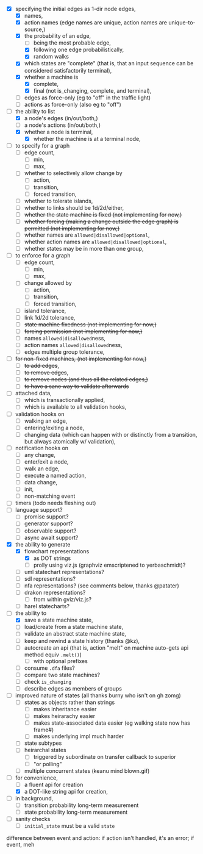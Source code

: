 - [x] specifying the initial edges as 1-dir node edges,
    - [x] names,
    - [x] action names (edge names are unique, action names are unique-to-source,)
    - [x] the probability of an edge,
        - [ ] being the most probable edge,
        - [x] following one edge probabilistically,
        - [x] random walks
    - [x] which states are "complete" (that is, that an input sequence can be considered satisfactorily terminal),
    - [x] whether a machine is
        - [x] complete,
        - [x] final (not is_changing, complete, and terminal),
    - [ ] edges as force-only (eg to "off" in the traffic light)
    - [ ] actions as force-only (also eg to "off")
- [ ] the ability to list
    - [x] a node's edges (in/out/both,)
    - [ ] a node's actions (in/out/both,)
    - [x] whether a node is terminal,
        - [x] whether the machine is at a terminal node,
- [ ] to specify for a graph
    - [ ] edge count,
        - [ ] min,
        - [ ] max,
    - [ ] whether to selectively allow change by
        - [ ] action,
        - [ ] transition,
        - [ ] forced transition,
    - [ ] whether to tolerate islands,
    - [ ] whether to links should be 1d/2d/either,
    - [ ] ~~whether the state machine is fixed (not implementing for now,)~~
    - [ ] ~~whether forcing (making a change outside the edge graph) is permitted (not implementing for now,)~~
    - [ ] whether names are `allowed|disallowed|optional`,
    - [ ] whether action names are `allowed|disallowed|optional`,
    - [ ] whether states may be in more than one group,
- [ ] to enforce for a graph
    - [ ] edge count,
        - [ ] min,
        - [ ] max,
    - [ ] change allowed by
        - [ ] action,
        - [ ] transition,
        - [ ] forced transition,
    - [ ] island tolerance,
    - [ ] link 1d/2d tolerance,
    - [ ] ~~state machine fixedness (not implementing for now,)~~
    - [ ] ~~forcing permission (not implementing for now,)~~
    - [ ] names `allowed|disallowed`ness,
    - [ ] action names `allowed|disallowed`ness,
    - [ ] edges multiple group tolerance,
- [ ] ~~for non-fixed machines, (not implementing for now,)~~
    - [ ] ~~to add edges~~,
    - [ ] ~~to remove edges~~,
    - [ ] ~~to remove nodes (and thus all the related edges,)~~
    - [ ] ~~to have a sane way to validate afterwards~~
- [ ] attached data,
    - [ ] which is transactionally applied,
    - [ ] which is available to all validation hooks,
- [ ] validation hooks on
    - [ ] walking an edge,
    - [ ] entering/exiting a node,
    - [ ] changing data (which can happen with or distinctly from a transition, but always atomically w/ validation),
- [ ] notification hooks on
    - [ ] any change,
    - [ ] enter/exit a node,
    - [ ] walk an edge,
    - [ ] execute a named action,
    - [ ] data change,
    - [ ] init,
    - [ ] non-matching event
- [ ] timers (todo needs fleshing out)
- [ ] language support?
    - [ ] promise support?
    - [ ] generator support?
    - [ ] observable support?
    - [ ] async await support?
- [x] the ability to generate
    - [x] flowchart representations
        - [x] as DOT strings
        - [ ] prolly using viz.js (graphviz emscriptened to yerbaschmidt)?
    - [ ] uml statechart representations?
    - [ ] sdl representations?
    - [ ] nfa representations? (see comments below, thanks @patater)
    - [ ] drakon representations?
        - [ ] from within gviz/viz.js?
    - [ ] harel statecharts?
- [ ] the ability to
    - [x] save a state machine state,
    - [ ] load/create from a state machine state,
    - [ ] validate an abstract state machine state,
    - [ ] keep and rewind a state history (thanks @kz),
    - [ ] autocreate an api (that is, action "melt" on machine auto-gets api method equiv `.melt()`)
        - [ ] with optional prefixes
    - [ ] consume `.dfa` files?
    - [ ] compare two state machines?
    - [ ] check `is_changing`
    - [ ] describe edges as members of groups
- [ ] improved nature of states (all thanks burny who isn't on gh zomg)
    - [ ] states as objects rather than strings
        - [ ] makes inheritance easier
        - [ ] makes heirarachy easier
        - [ ] makes state-associated data easier (eg walking state now has frame#)
        - [ ] makes underlying impl much harder
    - [ ] state subtypes
    - [ ] heirarchal states
        - [ ] triggered by subordinate on transfer callback to superior
        - [ ] "or polling"
    - [ ] multiple concurrent states (keanu mind blown.gif)
- [ ] for convenience,
    - [ ] a fluent api for creation
    - [x] a DOT-like string api for creation,
- [ ] in background,
    - [ ] transition probability long-term measurement
    - [ ] state probability long-term measurement
- [ ] sanity checks
    - [ ] `initial_state` must be a valid `state`

difference between event and action: if action isn't handled, it's an error; if event, meh
